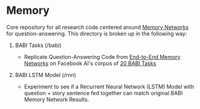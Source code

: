 # Memory

Core repository for all research code centered around [Memory Networks](http://arxiv.org/pdf/1410.3916v11.pdf)
for question-answering. This directory is broken up in the following way:

1. BABI Tasks (/babi)
    - Replicate Question-Answering Code from [End-to-End Memory Networks](http://arxiv.org/pdf/1503.08895v5.pdf)
      on Facebook AI's corpus of [20 BABI Tasks](https://research.facebook.com/researchers/1543934539189348)

2. BABI LSTM Model (/rnn)
    - Experiment to see if a Recurrent Neural Network (LSTM) Model with question + story sentence fed
      together can match original BABI Memory Network Results.